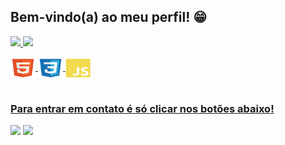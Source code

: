 ## Bem-vindo(a) ao meu perfil! 😁

<div>
   <a href="https://github.com/Hayran-Guilherme">
   <img height= "180em" src= "https://github-readme-stats.vercel.app/api?username=Hayran-Guilherme&show_icons=true&theme=dracula&include_all_commits=true&count_private=true" />
    <img height= "180em" src= "https://github-readme-stats.vercel.app/api/top-langs/?username=Hayran-Guilherme&layout=compact&langs_count=168&theme=dracula" />
</div>
 
 <div style="display: inline_block"><br>
  <img align="center" alt="HTML" height="30" width="40" src="https://raw.githubusercontent.com/devicons/devicon/master/icons/html5/html5-original.svg">
  <img align="center" alt="CSS" height="30" width="40" src="https://raw.githubusercontent.com/devicons/devicon/master/icons/css3/css3-original.svg">
  <img align="center" alt="Js" height="30" width="40" src="https://raw.githubusercontent.com/devicons/devicon/master/icons/javascript/javascript-plain.svg">
</div>

 <br>
 
  ### Para entrar em contato é só clicar nos botões abaixo!
 
<div>  
  <a href = "mailto:hayran.gh@gmail.com"><img src="https://img.shields.io/badge/-Gmail-%23333?style=for-the-badge&logo=gmail&logoColor=white" target="_blank"></a>
  <a href="https://www.linkedin.com/in/hayran-guilherme/" target="_blank"><img src="https://img.shields.io/badge/-LinkedIn-%230077B5?style=for-the-badge&logo=linkedin&logoColor=white" target="_blank"></a> 
</div>
